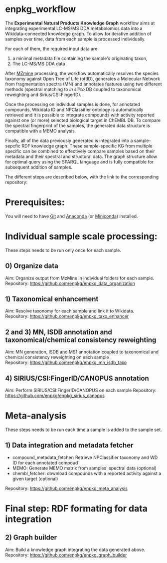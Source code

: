 # enpkg_workflow
The **Experimental Natural Products Knowledge Graph** workflow aims at integrating experimental LC-MS/MS DDA metabolomics data into a Wikidata-connected knowledge graph. To allow for iterative addition of samples over time, data from each sample is processed individually.

For each of them, the required input data are 
1) a minimal metadata file containing the sample's originating taxon, 
2) The LC-MS/MS DDA data
 
After [MZmine](http://mzmine.github.io/) processing, the workflow automatically resolves the species taxonomy against Open Tree of Life (ottID), generates a Molecular Network from fragmentation spectra (MN) and annotates features using two different methods (spectral matching to *in silico* DB coupled to taxonomical reweighting and Sirius/CSI:FingerID). 

Once the processing on individual samples is done, for annotated compounds, Wikidata ID and NPClassifier ontology is automatically retrieved and it is possible to integrate compounds with activity reported against one (or more) selected biological target in ChEMBL DB. 
To compare the spectral fingerprint of the samples, the generated data structure is compatible with a MEMO analysis.  

Finally, all of the data previously generated is integrated into a sample-sepcfic RDF knowledge graph. These sample-specific KG from multiple specific can be combined to effectively compare samples based on their metadata and their spectral and structural data. The graph structure allow for optimal query using the SPARQL language and is fully compatible for subsequent addition of samples.

The different steps are described below, with the link to the corresponding repository:

# Prerequisites:
You will need to have [Git](https://github.com/git-guides/install-git) and [Anaconda](https://docs.anaconda.com/free/anaconda/install/index.html) (or [Miniconda](https://docs.conda.io/en/latest/miniconda.html)) installed.

# Individual sample scale processing:
These steps needs to be run only once for each sample.

## 0) Organize data
Aim: Organize output from MzMine in individual folders for each sample.  
Repository: https://github.com/enpkg/enpkg_data_organization

## 1) Taxonomical enhancement
Aim: Resolve taxonomy for each sample and link it to Wikidata.  
Repository: https://github.com/enpkg/enpkg_taxo_enhancer

## 2 and 3) MN, ISDB annotation and taxonomical/chemical consistency reweighting
Aim: MN generation, ISDB and MS1 annotation coupled to taxonomical and chemical consistency reweighting on each sample  
Repository: https://github.com/enpkg/enpkg_mn_isdb_taxo

## 4) SIRIUS/CSI:FingerID/CANOPUS annotation
Aim: Perform SIRIUS/CSI:FingerID/CANOPUS on each sample
Repository: https://github.com/enpkg/enpkg_sirius_canopus

# Meta-analysis
These steps needs to be run each time a sample is added to the sample set.

## 1) Data integration and metadata fetcher
- compound_metadata_fetcher: Retrieve NPClassifier taxonomy and WD ID for each annotated compoud
- MEMO: Generate MEMO matrix from samples' spectral data (optional)
- chembl_fetcher: download compounds with a reported activity against a given target (optional)

Repository: https://github.com/enpkg/enpkg_meta_analysis

# Final step: RDF formating for data integration

## 2) Graph builder
Aim: Build a knowledge graph integrating the data generated above.  
Repository: https://github.com/enpkg/enpkg_graph_builder
